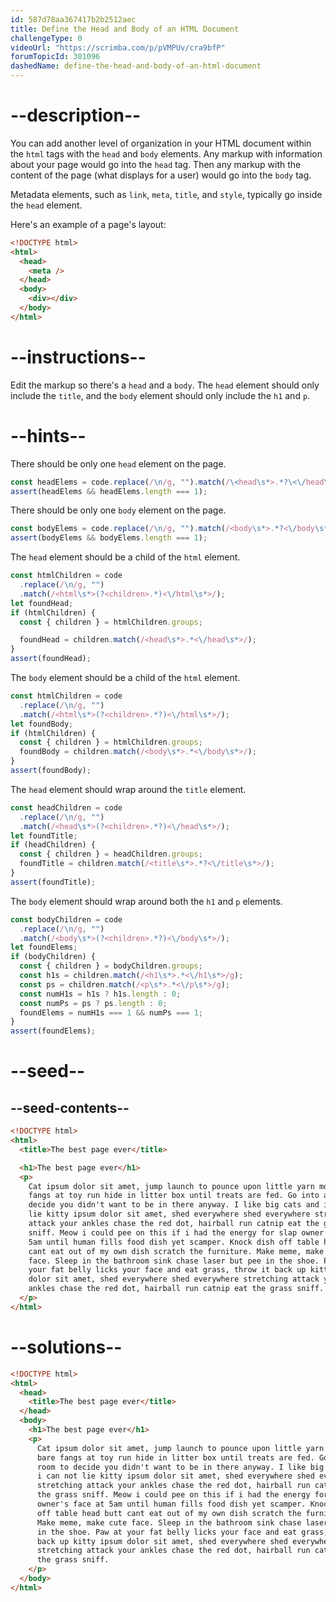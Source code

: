 ```yaml
---
id: 587d78aa367417b2b2512aec
title: Define the Head and Body of an HTML Document
challengeType: 0
videoUrl: "https://scrimba.com/p/pVMPUv/cra9bfP"
forumTopicId: 301096
dashedName: define-the-head-and-body-of-an-html-document
---
```


# --description--

You can add another level of organization in your HTML document within the `html` tags with the `head` and `body` elements. Any markup with information about your page would go into the `head` tag. Then any markup with the content of the page (what displays for a user) would go into the `body` tag.

Metadata elements, such as `link`, `meta`, `title`, and `style`, typically go inside the `head` element.

Here's an example of a page's layout:

```html
<!DOCTYPE html>
<html>
  <head>
    <meta />
  </head>
  <body>
    <div></div>
  </body>
</html>
```

# --instructions--

Edit the markup so there's a `head` and a `body`. The `head` element should only include the `title`, and the `body` element should only include the `h1` and `p`.

# --hints--

There should be only one `head` element on the page.

```js
const headElems = code.replace(/\n/g, "").match(/\<head\s*>.*?\<\/head\s*>/g);
assert(headElems && headElems.length === 1);
```

There should be only one `body` element on the page.

```js
const bodyElems = code.replace(/\n/g, "").match(/<body\s*>.*?<\/body\s*>/g);
assert(bodyElems && bodyElems.length === 1);
```

The `head` element should be a child of the `html` element.

```js
const htmlChildren = code
  .replace(/\n/g, "")
  .match(/<html\s*>(?<children>.*)<\/html\s*>/);
let foundHead;
if (htmlChildren) {
  const { children } = htmlChildren.groups;

  foundHead = children.match(/<head\s*>.*<\/head\s*>/);
}
assert(foundHead);
```

The `body` element should be a child of the `html` element.

```js
const htmlChildren = code
  .replace(/\n/g, "")
  .match(/<html\s*>(?<children>.*?)<\/html\s*>/);
let foundBody;
if (htmlChildren) {
  const { children } = htmlChildren.groups;
  foundBody = children.match(/<body\s*>.*<\/body\s*>/);
}
assert(foundBody);
```

The `head` element should wrap around the `title` element.

```js
const headChildren = code
  .replace(/\n/g, "")
  .match(/<head\s*>(?<children>.*?)<\/head\s*>/);
let foundTitle;
if (headChildren) {
  const { children } = headChildren.groups;
  foundTitle = children.match(/<title\s*>.*?<\/title\s*>/);
}
assert(foundTitle);
```

The `body` element should wrap around both the `h1` and `p` elements.

```js
const bodyChildren = code
  .replace(/\n/g, "")
  .match(/<body\s*>(?<children>.*?)<\/body\s*>/);
let foundElems;
if (bodyChildren) {
  const { children } = bodyChildren.groups;
  const h1s = children.match(/<h1\s*>.*<\/h1\s*>/g);
  const ps = children.match(/<p\s*>.*<\/p\s*>/g);
  const numH1s = h1s ? h1s.length : 0;
  const numPs = ps ? ps.length : 0;
  foundElems = numH1s === 1 && numPs === 1;
}
assert(foundElems);
```

# --seed--

## --seed-contents--

```html
<!DOCTYPE html>
<html>
  <title>The best page ever</title>

  <h1>The best page ever</h1>
  <p>
    Cat ipsum dolor sit amet, jump launch to pounce upon little yarn mouse, bare
    fangs at toy run hide in litter box until treats are fed. Go into a room to
    decide you didn't want to be in there anyway. I like big cats and i can not
    lie kitty ipsum dolor sit amet, shed everywhere shed everywhere stretching
    attack your ankles chase the red dot, hairball run catnip eat the grass
    sniff. Meow i could pee on this if i had the energy for slap owner's face at
    5am until human fills food dish yet scamper. Knock dish off table head butt
    cant eat out of my own dish scratch the furniture. Make meme, make cute
    face. Sleep in the bathroom sink chase laser but pee in the shoe. Paw at
    your fat belly licks your face and eat grass, throw it back up kitty ipsum
    dolor sit amet, shed everywhere shed everywhere stretching attack your
    ankles chase the red dot, hairball run catnip eat the grass sniff.
  </p>
</html>
```

# --solutions--

```html
<!DOCTYPE html>
<html>
  <head>
    <title>The best page ever</title>
  </head>
  <body>
    <h1>The best page ever</h1>
    <p>
      Cat ipsum dolor sit amet, jump launch to pounce upon little yarn mouse,
      bare fangs at toy run hide in litter box until treats are fed. Go into a
      room to decide you didn't want to be in there anyway. I like big cats and
      i can not lie kitty ipsum dolor sit amet, shed everywhere shed everywhere
      stretching attack your ankles chase the red dot, hairball run catnip eat
      the grass sniff. Meow i could pee on this if i had the energy for slap
      owner's face at 5am until human fills food dish yet scamper. Knock dish
      off table head butt cant eat out of my own dish scratch the furniture.
      Make meme, make cute face. Sleep in the bathroom sink chase laser but pee
      in the shoe. Paw at your fat belly licks your face and eat grass, throw it
      back up kitty ipsum dolor sit amet, shed everywhere shed everywhere
      stretching attack your ankles chase the red dot, hairball run catnip eat
      the grass sniff.
    </p>
  </body>
</html>
```
